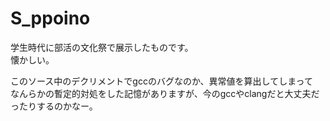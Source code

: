 # S_ppoino
学生時代に部活の文化祭で展示したものです。  
懐かしい。  

このソース中のデクリメントでgccのバグなのか、異常値を算出してしまって  
なんらかの暫定的対処をした記憶がありますが、今のgccやclangだと大丈夫だったりするのかなー。
